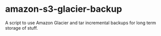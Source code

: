 # amazon-s3-glacier-backup
A script to use Amazon Glacier and tar incremental backups for long term storage of stuff. 
